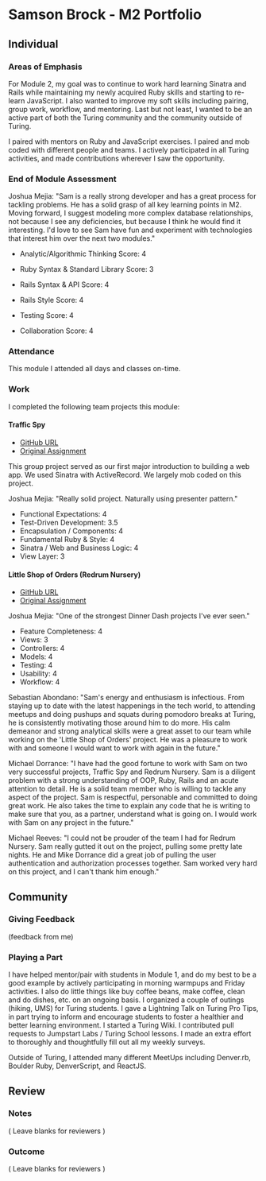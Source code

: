 # Samson Brock - M2 Portfolio

## Individual

### Areas of Emphasis

For Module 2, my goal was to continue to work hard learning Sinatra and Rails
while maintaining my newly acquired Ruby skills and starting to re-learn
JavaScript. I also wanted to improve my soft skills including pairing, group
work, workflow, and mentoring. Last but not least, I wanted to be an active
part of both the Turing community and the community outside of Turing.

I paired with mentors on Ruby and JavaScript exercises. I paired and mob coded
with different people and teams. I actively participated in all Turing
activities, and made contributions wherever I saw the opportunity.

### End of Module Assessment

Joshua Mejia:
"Sam is a really strong developer and has a great process for tackling problems.
He has a solid grasp of all key learning points in M2. Moving forward, I suggest
modeling more complex database relationships, not because I see any
deficiencies, but because I think he would find it interesting. I'd love to see
Sam have fun and experiment with technologies that interest him over the next
two modules."

* Analytic/Algorithmic Thinking
Score: 4

* Ruby Syntax & Standard Library
Score: 3

* Rails Syntax & API
Score: 4

* Rails Style
Score: 4

* Testing
Score: 4

* Collaboration
Score: 4

### Attendance

This module I attended all days and classes on-time.

### Work

I completed the following team projects this module:

#### Traffic Spy

* [GitHub URL](https://github.com/imwithsam/traffic-spy)
* [Original
  Assignment](https://github.com/turingschool-examples/traffic-spy-skeleton)

This group project served as our first major introduction to building a web app.
We used Sinatra with ActiveRecord. We largely mob coded on this project.

Joshua Mejia:
"Really solid project. Naturally using presenter pattern."

* Functional Expectations: 4
* Test-Driven Development: 3.5
* Encapsulation / Components: 4
* Fundamental Ruby & Style: 4
* Sinatra / Web and Business Logic: 4
* View Layer: 3

#### Little Shop of Orders (Redrum Nursery)

* [GitHub URL](https://github.com/michael-reeves/redrum_nursery)
* [Original
  Assignment](https://github.com/turingschool/curriculum/blob/master/source/projects/little_shop.markdown)

Joshua Mejia:
"One of the strongest Dinner Dash projects I've ever seen."

* Feature Completeness: 4
* Views: 3
* Controllers: 4
* Models: 4
* Testing: 4
* Usability: 4
* Workflow: 4

Sebastian Abondano:
"Sam's energy and enthusiasm is infectious. From staying up to date with the
latest happenings in the tech world, to attending meetups and doing pushups and
squats during pomodoro breaks at Turing, he is consistently motivating those
around him to do more. His calm demeanor and strong analytical skills were a
great asset to our team while working on the 'Little Shop of Orders' project. He
was a pleasure to work with and someone I would want to work with again in the
future."

Michael Dorrance:
"I have had the good fortune to work with Sam on two very successful projects,
Traffic Spy and Redrum Nursery. Sam is a diligent problem with a strong
understanding of OOP, Ruby, Rails and an acute attention to detail. He is a
solid team member who is willing to tackle any aspect of the project. Sam is
respectful, personable and committed to doing great work. He also takes the time
to explain any code that he is writing to make sure that you, as a partner,
understand what is going on. I would work with Sam on any project in the
future."

Michael Reeves:
"I could not be prouder of the team I had for Redrum Nursery. Sam really
gutted it out on the project, pulling some pretty late nights. He and Mike
Dorrance did a great job of pulling the user authentication and
authorization processes together. Sam worked very hard on this project, and I
can't thank him enough."

## Community

### Giving Feedback

(feedback from me)

### Playing a Part

I have helped mentor/pair with students in Module 1, and do my best to be a good
example by actively participating in morning warmpups and Friday activities. I
also do little things like buy coffee beans, make coffee, clean and do dishes, etc. on
an ongoing basis. I organized a couple of outings (hiking, UMS) for Turing
students. I gave a Lightning Talk on Turing Pro Tips, in part trying to inform
and encourage students to foster a healthier and better learning environment.
I started a Turing Wiki. I contributed pull requests to Jumpstart Labs / Turing School lessons. I made an
extra effort to thoroughly and thoughtfully fill out all my weekly surveys.

Outside of Turing, I attended many different MeetUps including Denver.rb,
Boulder Ruby, DenverScript, and ReactJS.

## Review

### Notes

( Leave blanks for reviewers )

### Outcome

( Leave blanks for reviewers )
